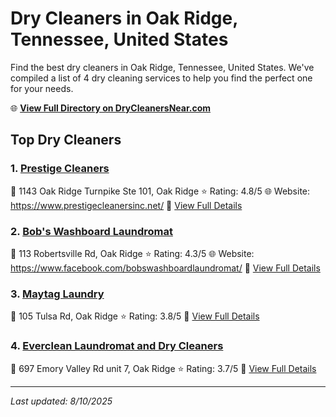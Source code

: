 # Dry Cleaners in Oak Ridge, Tennessee, United States

Find the best dry cleaners in Oak Ridge, Tennessee, United States. We've compiled a list of 4 dry cleaning services to help you find the perfect one for your needs.

🌐 **[View Full Directory on DryCleanersNear.com](https://drycleanersnear.com/city/US/Tennessee/Oak%20Ridge)**

## Top Dry Cleaners

### 1. [Prestige Cleaners](https://drycleanersnear.com/dryCleaner/686492ad19eecc1ffc8c6849/prestige-cleaners)
📍 1143 Oak Ridge Turnpike Ste 101, Oak Ridge
⭐ Rating: 4.8/5
🌐 Website: https://www.prestigecleanersinc.net/
🔗 [View Full Details](https://drycleanersnear.com/dryCleaner/686492ad19eecc1ffc8c6849/prestige-cleaners)

### 2. [Bob's Washboard Laundromat](https://drycleanersnear.com/dryCleaner/686492ad19eecc1ffc8c66e1/bob-s-washboard-laundromat)
📍 113 Robertsville Rd, Oak Ridge
⭐ Rating: 4.3/5
🌐 Website: https://www.facebook.com/bobswashboardlaundromat/
🔗 [View Full Details](https://drycleanersnear.com/dryCleaner/686492ad19eecc1ffc8c66e1/bob-s-washboard-laundromat)

### 3. [Maytag Laundry](https://drycleanersnear.com/dryCleaner/686492ad19eecc1ffc8c6734/maytag-laundry)
📍 105 Tulsa Rd, Oak Ridge
⭐ Rating: 3.8/5
🔗 [View Full Details](https://drycleanersnear.com/dryCleaner/686492ad19eecc1ffc8c6734/maytag-laundry)

### 4. [Everclean Laundromat and Dry Cleaners](https://drycleanersnear.com/dryCleaner/686492ae19eecc1ffc8c6b45/everclean-laundromat-and-dry-cleaners)
📍 697 Emory Valley Rd unit 7, Oak Ridge
⭐ Rating: 3.7/5
🔗 [View Full Details](https://drycleanersnear.com/dryCleaner/686492ae19eecc1ffc8c6b45/everclean-laundromat-and-dry-cleaners)


---

*Last updated: 8/10/2025*
